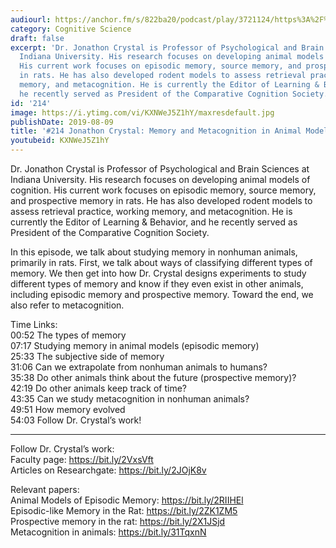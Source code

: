 ```yaml
---
audiourl: https://anchor.fm/s/822ba20/podcast/play/3721124/https%3A%2F%2Fd3ctxlq1ktw2nl.cloudfront.net%2Fproduction%2F2019-5-30%2F17877850-44100-2-1326a1dbcb49.m4a
category: Cognitive Science
draft: false
excerpt: 'Dr. Jonathon Crystal is Professor of Psychological and Brain Sciences at
  Indiana University. His research focuses on developing animal models of cognition.
  His current work focuses on episodic memory, source memory, and prospective memory
  in rats. He has also developed rodent models to assess retrieval practice, working
  memory, and metacognition. He is currently the Editor of Learning & Behavior, and
  he recently served as President of the Comparative Cognition Society. '
id: '214'
image: https://i.ytimg.com/vi/KXNWeJ5Z1hY/maxresdefault.jpg
publishDate: 2019-08-09
title: '#214 Jonathon Crystal: Memory and Metacognition in Animal Models'
youtubeid: KXNWeJ5Z1hY
---
```

<div class="timelinks">

Dr. Jonathon Crystal is Professor of Psychological and Brain Sciences at Indiana University. His research focuses on developing animal models of cognition. His current work focuses on episodic memory, source memory, and prospective memory in rats. He has also developed rodent models to assess retrieval practice, working memory, and metacognition. He is currently the Editor of Learning & Behavior, and he recently served as President of the Comparative Cognition Society. 

In this episode, we talk about studying memory in nonhuman animals, primarily in rats. First, we talk about ways of classifying different types of memory. We then get into how Dr. Crystal designs experiments to study different types of memory and know if they even exist in other animals, including episodic memory and prospective memory. Toward the end, we also refer to metacognition.

Time Links:  
<time>00:52</time> The types of memory  
<time>07:17</time> Studying memory in animal models (episodic memory)  
<time>25:33</time> The subjective side of memory                                
<time>31:06</time> Can we extrapolate from nonhuman animals to humans?  
<time>35:38</time> Do other animals think about the future (prospective memory)?  
<time>42:19</time> Do other animals keep track of time?  
<time>43:35</time> Can we study metacognition in nonhuman animals?  
<time>49:51</time> How memory evolved  
<time>54:03</time> Follow Dr. Crystal’s work!

---

Follow Dr. Crystal’s work:  
Faculty page: https://bit.ly/2VxsVft  
Articles on Researchgate: https://bit.ly/2JOjK8v

Relevant papers:  
Animal Models of Episodic Memory: https://bit.ly/2RIIHEl  
Episodic-like Memory in the Rat: https://bit.ly/2ZK1ZM5  
Prospective memory in the rat: https://bit.ly/2X1JSjd  
Metacognition in animals: https://bit.ly/31TqxnN
</div>

